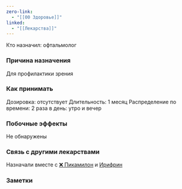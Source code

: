 ```yaml
---
zero-link:
  - "[[00 Здоровье]]"
linked:
  - "[[Лекарства]]"
---
```

Кто назначил: офтальмолог
### Причина назначения
Для профилактики зрения

### Как принимать
Дозировка: отсутствует
Длительность: 1 месяц
Распределение по времени: 2 раза в день: утро и вечер

### Побочные эффекты
Не обнаружены

### Связь с другими лекарствами
Назначали вместе с [❌ Пикамилон](❌%20Пикамилон.md) и [Ирифрин](Ирифрин.md)

### Заметки